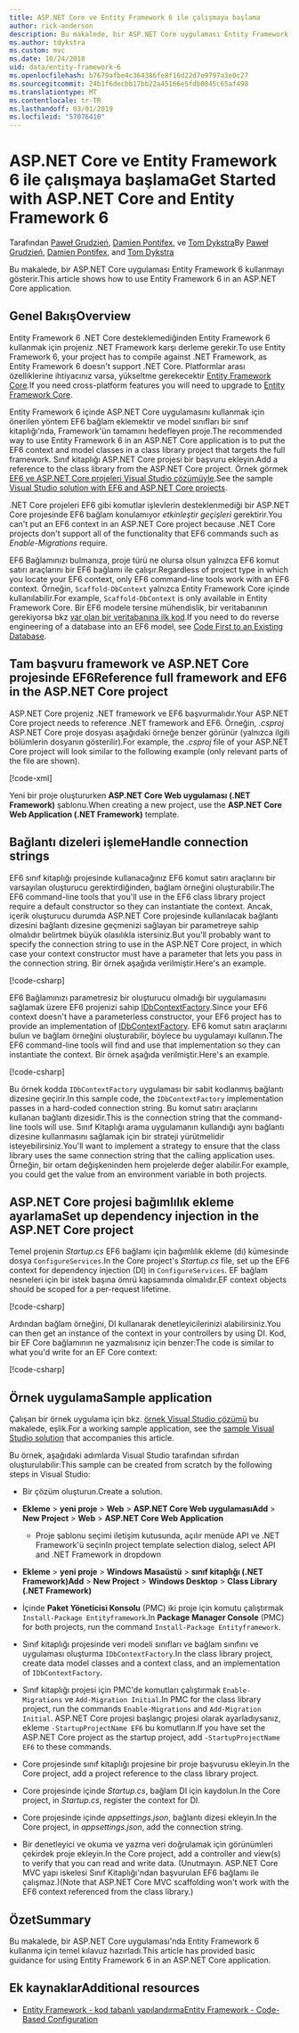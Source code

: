```yaml
---
title: ASP.NET Core ve Entity Framework 6 ile çalışmaya başlama
author: rick-anderson
description: Bu makalede, bir ASP.NET Core uygulaması Entity Framework 6 kullanmayı gösterir.
ms.author: tdykstra
ms.custom: mvc
ms.date: 10/24/2018
uid: data/entity-framework-6
ms.openlocfilehash: b7679afbe4c364386fe8f16d22d7e9797a3e0c27
ms.sourcegitcommit: 24b1f6decbb17bb22a45166e5fdb0845c65af498
ms.translationtype: MT
ms.contentlocale: tr-TR
ms.lasthandoff: 03/01/2019
ms.locfileid: "57076410"
---
```

# <a name="get-started-with-aspnet-core-and-entity-framework-6"></a><span data-ttu-id="02986-103">ASP.NET Core ve Entity Framework 6 ile çalışmaya başlama</span><span class="sxs-lookup"><span data-stu-id="02986-103">Get Started with ASP.NET Core and Entity Framework 6</span></span>

<span data-ttu-id="02986-104">Tarafından [Paweł Grudzień](https://github.com/pgrudzien12), [Damien Pontifex](https://github.com/DamienPontifex), ve [Tom Dykstra](https://github.com/tdykstra)</span><span class="sxs-lookup"><span data-stu-id="02986-104">By [Paweł Grudzień](https://github.com/pgrudzien12), [Damien Pontifex](https://github.com/DamienPontifex), and [Tom Dykstra](https://github.com/tdykstra)</span></span>

<span data-ttu-id="02986-105">Bu makalede, bir ASP.NET Core uygulaması Entity Framework 6 kullanmayı gösterir.</span><span class="sxs-lookup"><span data-stu-id="02986-105">This article shows how to use Entity Framework 6 in an ASP.NET Core application.</span></span>

## <a name="overview"></a><span data-ttu-id="02986-106">Genel Bakış</span><span class="sxs-lookup"><span data-stu-id="02986-106">Overview</span></span>

<span data-ttu-id="02986-107">Entity Framework 6 .NET Core desteklemediğinden Entity Framework 6 kullanmak için projeniz .NET Framework karşı derleme gerekir.</span><span class="sxs-lookup"><span data-stu-id="02986-107">To use Entity Framework 6, your project has to compile against .NET Framework, as Entity Framework 6 doesn't support .NET Core.</span></span> <span data-ttu-id="02986-108">Platformlar arası özelliklerine ihtiyacınız varsa, yükseltme gerekecektir [Entity Framework Core](/ef/).</span><span class="sxs-lookup"><span data-stu-id="02986-108">If you need cross-platform features you will need to upgrade to [Entity Framework Core](/ef/).</span></span>

<span data-ttu-id="02986-109">Entity Framework 6 içinde ASP.NET Core uygulamasını kullanmak için önerilen yöntem EF6 bağlam eklemektir ve model sınıfları bir sınıf kitaplığı'nda, Framework'ün tamamını hedefleyen proje.</span><span class="sxs-lookup"><span data-stu-id="02986-109">The recommended way to use Entity Framework 6 in an ASP.NET Core application is to put the EF6 context and model classes in a class library project that targets the full framework.</span></span> <span data-ttu-id="02986-110">Sınıf kitaplığı ASP.NET Core projesi bir başvuru ekleyin.</span><span class="sxs-lookup"><span data-stu-id="02986-110">Add a reference to the class library from the ASP.NET Core project.</span></span> <span data-ttu-id="02986-111">Örnek görmek [EF6 ve ASP.NET Core projeleri Visual Studio çözümüyle](https://github.com/aspnet/Docs/tree/master/aspnetcore/data/entity-framework-6/sample/).</span><span class="sxs-lookup"><span data-stu-id="02986-111">See the sample [Visual Studio solution with EF6 and ASP.NET Core projects](https://github.com/aspnet/Docs/tree/master/aspnetcore/data/entity-framework-6/sample/).</span></span>

<span data-ttu-id="02986-112">.NET Core projeleri EF6 gibi komutlar işlevlerin desteklenmediği bir ASP.NET Core projesinde EF6 bağlam konulamıyor *etkinleştir geçişleri* gerektirir.</span><span class="sxs-lookup"><span data-stu-id="02986-112">You can't put an EF6 context in an ASP.NET Core project because .NET Core projects don't support all of the functionality that EF6 commands such as *Enable-Migrations* require.</span></span>

<span data-ttu-id="02986-113">EF6 Bağlamınızı bulmanıza, proje türü ne olursa olsun yalnızca EF6 komut satırı araçlarını bir EF6 bağlamı ile çalışır.</span><span class="sxs-lookup"><span data-stu-id="02986-113">Regardless of project type in which you locate your EF6 context, only EF6 command-line tools work with an EF6 context.</span></span> <span data-ttu-id="02986-114">Örneğin, `Scaffold-DbContext` yalnızca Entity Framework Core içinde kullanılabilir.</span><span class="sxs-lookup"><span data-stu-id="02986-114">For example, `Scaffold-DbContext` is only available in Entity Framework Core.</span></span> <span data-ttu-id="02986-115">Bir EF6 modele tersine mühendislik, bir veritabanının gerekiyorsa bkz [var olan bir veritabanına ilk kod](https://msdn.microsoft.com/jj200620).</span><span class="sxs-lookup"><span data-stu-id="02986-115">If you need to do reverse engineering of a database into an EF6 model, see [Code First to an Existing Database](https://msdn.microsoft.com/jj200620).</span></span>

## <a name="reference-full-framework-and-ef6-in-the-aspnet-core-project"></a><span data-ttu-id="02986-116">Tam başvuru framework ve ASP.NET Core projesinde EF6</span><span class="sxs-lookup"><span data-stu-id="02986-116">Reference full framework and EF6 in the ASP.NET Core project</span></span>

<span data-ttu-id="02986-117">ASP.NET Core projeniz .NET framework ve EF6 başvurmalıdır.</span><span class="sxs-lookup"><span data-stu-id="02986-117">Your ASP.NET Core project needs to reference .NET framework and EF6.</span></span> <span data-ttu-id="02986-118">Örneğin, *.csproj* ASP.NET Core proje dosyası aşağıdaki örneğe benzer görünür (yalnızca ilgili bölümlerin dosyanın gösterilir).</span><span class="sxs-lookup"><span data-stu-id="02986-118">For example, the *.csproj* file of your ASP.NET Core project will look similar to the following example (only relevant parts of the file are shown).</span></span>

[!code-xml[](entity-framework-6/sample/MVCCore/MVCCore.csproj?range=3-9&highlight=2)]

<span data-ttu-id="02986-119">Yeni bir proje oluştururken **ASP.NET Core Web uygulaması (.NET Framework)** şablonu.</span><span class="sxs-lookup"><span data-stu-id="02986-119">When creating a new project, use the **ASP.NET Core Web Application (.NET Framework)** template.</span></span>

## <a name="handle-connection-strings"></a><span data-ttu-id="02986-120">Bağlantı dizeleri işleme</span><span class="sxs-lookup"><span data-stu-id="02986-120">Handle connection strings</span></span>

<span data-ttu-id="02986-121">EF6 sınıf kitaplığı projesinde kullanacağınız EF6 komut satırı araçlarını bir varsayılan oluşturucu gerektirdiğinden, bağlam örneğini oluşturabilir.</span><span class="sxs-lookup"><span data-stu-id="02986-121">The EF6 command-line tools that you'll use in the EF6 class library project require a default constructor so they can instantiate the context.</span></span> <span data-ttu-id="02986-122">Ancak, içerik oluşturucu durumda ASP.NET Core projesinde kullanılacak bağlantı dizesini bağlantı dizesine geçmenizi sağlayan bir parametreye sahip olmalıdır belirtmek büyük olasılıkla istersiniz.</span><span class="sxs-lookup"><span data-stu-id="02986-122">But you'll probably want to specify the connection string to use in the ASP.NET Core project, in which case your context constructor must have a parameter that lets you pass in the connection string.</span></span> <span data-ttu-id="02986-123">Bir örnek aşağıda verilmiştir.</span><span class="sxs-lookup"><span data-stu-id="02986-123">Here's an example.</span></span>

[!code-csharp[](entity-framework-6/sample/EF6/SchoolContext.cs?name=snippet_Constructor)]

<span data-ttu-id="02986-124">EF6 Bağlamınızı parametresiz bir oluşturucu olmadığı bir uygulamasını sağlamak üzere EF6 projenizi sahip [IDbContextFactory](https://msdn.microsoft.com/library/hh506876).</span><span class="sxs-lookup"><span data-stu-id="02986-124">Since your EF6 context doesn't have a parameterless constructor, your EF6 project has to provide an implementation of [IDbContextFactory](https://msdn.microsoft.com/library/hh506876).</span></span> <span data-ttu-id="02986-125">EF6 komut satırı araçlarını bulun ve bağlam örneğini oluşturabilir, böylece bu uygulamayı kullanın.</span><span class="sxs-lookup"><span data-stu-id="02986-125">The EF6 command-line tools will find and use that implementation so they can instantiate the context.</span></span> <span data-ttu-id="02986-126">Bir örnek aşağıda verilmiştir.</span><span class="sxs-lookup"><span data-stu-id="02986-126">Here's an example.</span></span>

[!code-csharp[](entity-framework-6/sample/EF6/SchoolContextFactory.cs?name=snippet_IDbContextFactory)]

<span data-ttu-id="02986-127">Bu örnek kodda `IDbContextFactory` uygulaması bir sabit kodlanmış bağlantı dizesine geçirir.</span><span class="sxs-lookup"><span data-stu-id="02986-127">In this sample code, the `IDbContextFactory` implementation passes in a hard-coded connection string.</span></span> <span data-ttu-id="02986-128">Bu komut satırı araçlarını kullanan bağlantı dizesidir.</span><span class="sxs-lookup"><span data-stu-id="02986-128">This is the connection string that the command-line tools will use.</span></span> <span data-ttu-id="02986-129">Sınıf Kitaplığı arama uygulamanın kullandığı aynı bağlantı dizesine kullanmasını sağlamak için bir strateji yürütmelidir isteyebilirsiniz.</span><span class="sxs-lookup"><span data-stu-id="02986-129">You'll want to implement a strategy to ensure that the class library uses the same connection string that the calling application uses.</span></span> <span data-ttu-id="02986-130">Örneğin, bir ortam değişkeninden hem projelerde değer alabilir.</span><span class="sxs-lookup"><span data-stu-id="02986-130">For example, you could get the value from an environment variable in both projects.</span></span>

## <a name="set-up-dependency-injection-in-the-aspnet-core-project"></a><span data-ttu-id="02986-131">ASP.NET Core projesi bağımlılık ekleme ayarlama</span><span class="sxs-lookup"><span data-stu-id="02986-131">Set up dependency injection in the ASP.NET Core project</span></span>

<span data-ttu-id="02986-132">Temel projenin *Startup.cs* EF6 bağlamı için bağımlılık ekleme (dı) kümesinde dosya `ConfigureServices`.</span><span class="sxs-lookup"><span data-stu-id="02986-132">In the Core project's *Startup.cs* file, set up the EF6 context for dependency injection (DI) in `ConfigureServices`.</span></span> <span data-ttu-id="02986-133">EF bağlam nesneleri için bir istek başına ömrü kapsamında olmalıdır.</span><span class="sxs-lookup"><span data-stu-id="02986-133">EF context objects should be scoped for a per-request lifetime.</span></span>

[!code-csharp[](entity-framework-6/sample/MVCCore/Startup.cs?name=snippet_ConfigureServices&highlight=5)]

<span data-ttu-id="02986-134">Ardından bağlam örneğini, DI kullanarak denetleyicilerinizi alabilirsiniz.</span><span class="sxs-lookup"><span data-stu-id="02986-134">You can then get an instance of the context in your controllers by using DI.</span></span> <span data-ttu-id="02986-135">Kod, bir EF Core bağlamının ne yazmalısınız için benzer:</span><span class="sxs-lookup"><span data-stu-id="02986-135">The code is similar to what you'd write for an EF Core context:</span></span>

[!code-csharp[](entity-framework-6/sample/MVCCore/Controllers/StudentsController.cs?name=snippet_ContextInController)]

## <a name="sample-application"></a><span data-ttu-id="02986-136">Örnek uygulama</span><span class="sxs-lookup"><span data-stu-id="02986-136">Sample application</span></span>

<span data-ttu-id="02986-137">Çalışan bir örnek uygulama için bkz. [örnek Visual Studio çözümü](https://github.com/aspnet/Docs/tree/master/aspnetcore/data/entity-framework-6/sample/) bu makalede, eşlik.</span><span class="sxs-lookup"><span data-stu-id="02986-137">For a working sample application, see the [sample Visual Studio solution](https://github.com/aspnet/Docs/tree/master/aspnetcore/data/entity-framework-6/sample/) that accompanies this article.</span></span>

<span data-ttu-id="02986-138">Bu örnek, aşağıdaki adımlarda Visual Studio tarafından sıfırdan oluşturulabilir:</span><span class="sxs-lookup"><span data-stu-id="02986-138">This sample can be created from scratch by the following steps in Visual Studio:</span></span>

* <span data-ttu-id="02986-139">Bir çözüm oluşturun.</span><span class="sxs-lookup"><span data-stu-id="02986-139">Create a solution.</span></span>

* <span data-ttu-id="02986-140">**Ekleme** > **yeni proje** > **Web** > **ASP.NET Core Web uygulaması**</span><span class="sxs-lookup"><span data-stu-id="02986-140">**Add** > **New Project** > **Web** > **ASP.NET Core Web Application**</span></span>
  * <span data-ttu-id="02986-141">Proje şablonu seçimi iletişim kutusunda, açılır menüde API ve .NET Framework'ü seçin</span><span class="sxs-lookup"><span data-stu-id="02986-141">In project template selection dialog, select API and .NET Framework in dropdown</span></span>

* <span data-ttu-id="02986-142">**Ekleme** > **yeni proje** > **Windows Masaüstü** > **sınıf kitaplığı (.NET Framework)**</span><span class="sxs-lookup"><span data-stu-id="02986-142">**Add** > **New Project** > **Windows Desktop** > **Class Library (.NET Framework)**</span></span>

* <span data-ttu-id="02986-143">İçinde **Paket Yöneticisi Konsolu** (PMC) iki proje için komutu çalıştırmak `Install-Package Entityframework`.</span><span class="sxs-lookup"><span data-stu-id="02986-143">In **Package Manager Console** (PMC) for both projects, run the command `Install-Package Entityframework`.</span></span>

* <span data-ttu-id="02986-144">Sınıf kitaplığı projesinde veri modeli sınıfları ve bağlam sınıfını ve uygulaması oluşturma `IDbContextFactory`.</span><span class="sxs-lookup"><span data-stu-id="02986-144">In the class library project, create data model classes and a context class, and an implementation of `IDbContextFactory`.</span></span>

* <span data-ttu-id="02986-145">Sınıf kitaplığı projesi için PMC'de komutları çalıştırmak `Enable-Migrations` ve `Add-Migration Initial`.</span><span class="sxs-lookup"><span data-stu-id="02986-145">In PMC for the class library project, run the commands `Enable-Migrations` and `Add-Migration Initial`.</span></span> <span data-ttu-id="02986-146">ASP.NET Core projesi başlangıç projesi olarak ayarladıysanız, ekleme `-StartupProjectName EF6` bu komutların.</span><span class="sxs-lookup"><span data-stu-id="02986-146">If you have set the ASP.NET Core project as the startup project, add `-StartupProjectName EF6` to these commands.</span></span>

* <span data-ttu-id="02986-147">Core projesinde sınıf kitaplığı projesine bir proje başvurusu ekleyin.</span><span class="sxs-lookup"><span data-stu-id="02986-147">In the Core project, add a project reference to the class library project.</span></span>

* <span data-ttu-id="02986-148">Core projesinde içinde *Startup.cs*, bağlam DI için kaydolun.</span><span class="sxs-lookup"><span data-stu-id="02986-148">In the Core project, in *Startup.cs*, register the context for DI.</span></span>

* <span data-ttu-id="02986-149">Core projesinde içinde *appsettings.json*, bağlantı dizesi ekleyin.</span><span class="sxs-lookup"><span data-stu-id="02986-149">In the Core project, in *appsettings.json*, add the connection string.</span></span>

* <span data-ttu-id="02986-150">Bir denetleyici ve okuma ve yazma veri doğrulamak için görünümleri çekirdek proje ekleyin.</span><span class="sxs-lookup"><span data-stu-id="02986-150">In the Core project, add a controller and view(s) to verify that you can read and write data.</span></span> <span data-ttu-id="02986-151">(Unutmayın. ASP.NET Core MVC yapı iskelesi Sınıf Kitaplığı'ndan başvurulan EF6 bağlamı ile çalışmaz.)</span><span class="sxs-lookup"><span data-stu-id="02986-151">(Note that ASP.NET Core MVC scaffolding won't work with the EF6 context referenced from the class library.)</span></span>

## <a name="summary"></a><span data-ttu-id="02986-152">Özet</span><span class="sxs-lookup"><span data-stu-id="02986-152">Summary</span></span>

<span data-ttu-id="02986-153">Bu makalede, bir ASP.NET Core uygulaması'nda Entity Framework 6 kullanma için temel kılavuz hazırladı.</span><span class="sxs-lookup"><span data-stu-id="02986-153">This article has provided basic guidance for using Entity Framework 6 in an ASP.NET Core application.</span></span>

## <a name="additional-resources"></a><span data-ttu-id="02986-154">Ek kaynaklar</span><span class="sxs-lookup"><span data-stu-id="02986-154">Additional resources</span></span>

* [<span data-ttu-id="02986-155">Entity Framework - kod tabanlı yapılandırma</span><span class="sxs-lookup"><span data-stu-id="02986-155">Entity Framework - Code-Based Configuration</span></span>](https://msdn.microsoft.com/data/jj680699.aspx)
